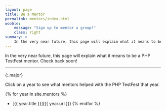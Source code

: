 ```yaml
---
layout: page
title: Be a Mentor
permalink: mentors/index.html
wooble:
    message: "Sign up to mentor a group!"
    class: right
summary: >
    In the very near future, this page will explain what it means to be a PHP TestFest mentor. Check back soon!
---
```


In the very near future, this page will explain what it means to be a PHP TestFest mentor. Check back soon!

---
{:.major}

Click on a year to see what mentors helped with the PHP TestFest that year.

{% for year in site.mentors %}
* [{{ year.title }}]({{ year.url }})
{% endfor %}
